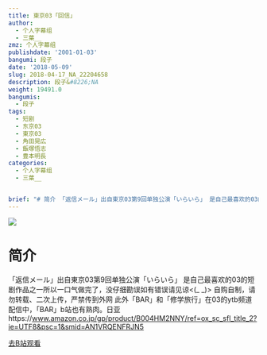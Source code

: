 ```yaml
---
title: 東京03「回信」
author:
  - 个人字幕组
  - 三葉__
zmz: 个人字幕组
publishdate: '2001-01-03'
bangumi: 段子
date: '2018-05-09'
slug: 2018-04-17_NA_22204658
description: 段子&#8226;NA
weight: 19491.0
bangumis:
  - 段子
tags:
  - 短剧
  - 东京03
  - 東京03
  - 角田晃広
  - 飯塚悟志
  - 豊本明長
categories:
  - 个人字幕组
  - 三葉__


brief: "# 简介 「返信メール」出自東京03第9回单独公演「いらいら」 是自己最喜欢的03的短剧作品之一所以一口气做完了，没仔细勘误如有错误请见谅"
---
```

![](https://i.imgur.com/O1YgPYy.jpg)
# 简介  
「返信メール」出自東京03第9回单独公演「いらいら」
是自己最喜欢的03的短剧作品之一所以一口气做完了，没仔细勘误如有错误请见谅<(_ _)>
自购自制，请勿转载、二次上传，严禁传到外网
此外「BAR」和「修学旅行」在03的ytb频道配信中，「BAR」b站也有熟肉。日亚https://www.amazon.co.jp/gp/product/B004HM2NNY/ref=ox_sc_sfl_title_2?ie=UTF8&psc=1&smid=AN1VRQENFRJN5  

[去B站观看](https://www.bilibili.com/video/av22204658/)
 
